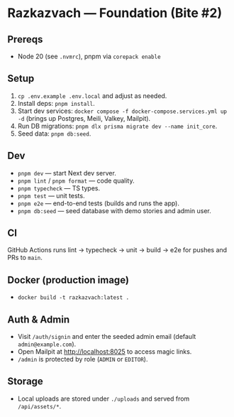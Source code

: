 # Razkazvach — Foundation (Bite #2)

## Prereqs

- Node 20 (see `.nvmrc`), pnpm via `corepack enable`

## Setup

1. `cp .env.example .env.local` and adjust as needed.
2. Install deps: `pnpm install`.
3. Start dev services: `docker compose -f docker-compose.services.yml up -d` (brings up Postgres, Meili, Valkey, Mailpit).
4. Run DB migrations: `pnpm dlx prisma migrate dev --name init_core`.
5. Seed data: `pnpm db:seed`.

## Dev

- `pnpm dev` — start Next dev server.
- `pnpm lint` / `pnpm format` — code quality.
- `pnpm typecheck` — TS types.
- `pnpm test` — unit tests.
- `pnpm e2e` — end-to-end tests (builds and runs the app).
- `pnpm db:seed` — seed database with demo stories and admin user.

## CI

GitHub Actions runs lint → typecheck → unit → build → e2e for pushes and PRs to `main`.

## Docker (production image)

- `docker build -t razkazvach:latest .`

## Auth & Admin

- Visit `/auth/signin` and enter the seeded admin email (default `admin@example.com`).
- Open Mailpit at [http://localhost:8025](http://localhost:8025) to access magic links.
- `/admin` is protected by role (`ADMIN` or `EDITOR`).

## Storage

- Local uploads are stored under `./uploads` and served from `/api/assets/*`.
